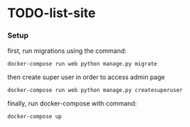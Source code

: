 # TODO-list-site

### Setup

first, run migrations using the command:

``docker-compose run web python manage.py migrate``

then create super user in order to access admin page

 ``docker-compose run web python manage.py createsuperuser``
 
 finally, run docker-compose with command:
 
 ``docker-compose up``
